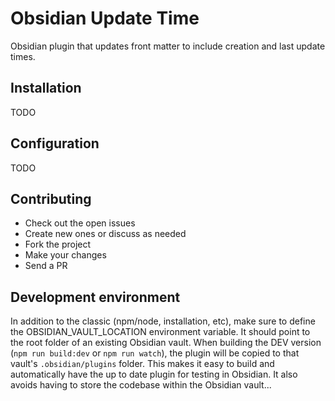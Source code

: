 # Obsidian Update Time

Obsidian plugin that updates front matter to include creation and last update times.

## Installation

TODO

## Configuration

TODO

## Contributing

- Check out the open issues
- Create new ones or discuss as needed
- Fork the project
- Make your changes
- Send a PR

## Development environment

In addition to the classic (npm/node, installation, etc), make sure to define the OBSIDIAN_VAULT_LOCATION environment variable. It should point to the root folder of an existing Obsidian vault. When building the DEV version (`npm run build:dev` or `npm run watch`), the plugin will be copied to that vault's `.obsidian/plugins` folder. This makes it easy to build and automatically have the up to date plugin for testing in Obsidian. It also avoids having to store the codebase within the Obsidian vault...
